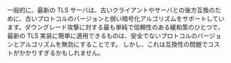 一般的に、最新の TLS サーバは、古いクライアントやサーバとの後方互換のために、古いプロトコルのバージョンと弱い暗号化アルゴリズムをサポートしています。ダウングレード攻撃に対する最も単純で信頼性のある緩和策のひとつで、最新の TLS 実装に簡単に適用できるものは、安全でないプロトコルのバージョンとアルゴリズムを無効にすることです。
しかし、これは互換性の問題でコストがかかりすぎるかもしれません。